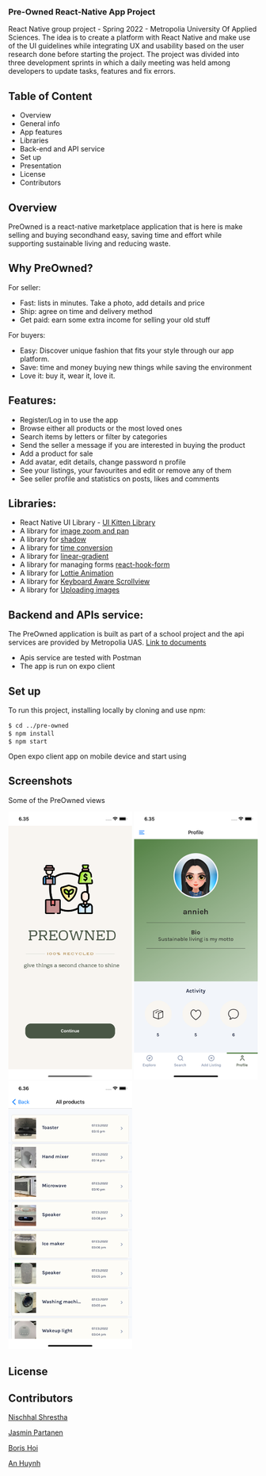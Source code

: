 ### Pre-Owned React-Native App Project

React Native group project - Spring 2022 - Metropolia University Of Applied Sciences. The idea is to create a platform with React Native and make use of the UI guidelines while integrating UX and usability based on the user research done before starting the project. The project was divided into three development sprints in which a daily meeting was held among developers to update tasks, features and fix errors.

## Table of Content

- Overview
- General info
- App features
- Libraries
- Back-end and API service
- Set up
- Presentation
- License
- Contributors

## Overview

PreOwned is a react-native marketplace application that is here is make selling and buying secondhand easy, saving time and effort while supporting sustainable living and reducing waste.

## Why PreOwned?

For seller:

- Fast: lists in minutes. Take a photo, add details and price
- Ship: agree on time and delivery method
- Get paid: earn some extra income for selling your old stuff

For buyers:

- Easy: Discover unique fashion that fits your style through our app platform.
- Save: time and money buying new things while saving the environment
- Love it: buy it, wear it, love it.

## Features:

- Register/Log in to use the app
- Browse either all products or the most loved ones
- Search items by letters or filter by categories
- Send the seller a message if you are interested in buying the product
- Add a product for sale
- Add avatar, edit details, change password n profile
- See your listings, your favourites and edit or remove any of them
- See seller profile and statistics on posts, likes and comments

## Libraries:

- React Native UI Library - [UI Kitten Library](https://akveo.github.io/react-native-ui-kitten/)
- A library for [image zoom and pan](https://www.npmjs.com/package/react-native-image-zoom-viewer)
- A library for [shadow](https://www.npmjs.com/package/react-native-shadow-2)
- A library for [time conversion](https://www.npmjs.com/package/react-moment)
- A library for [linear-gradient](https://docs.expo.dev/versions/latest/sdk/linear-gradient/)
- A library for managing forms [react-hook-form](https://react-hook-form.com/get-started/#ReactNative)
- A library for [Lottie Animation](https://docs.expo.dev/versions/latest/sdk/lottie/)
- A library for [Keyboard Aware Scrollview](https://www.npmjs.com/package/react-native-keyboard-aware-scroll-view)
- A library for [Uploading images](https://docs.expo.dev/versions/latest/sdk/imagepicker/)

## Backend and APIs service:

The PreOwned application is built as part of a school project and the api services are provided by Metropolia UAS. [Link to documents](https://media.mw.metropolia.fi/wbma/docs/)

- Apis service are tested with Postman
- The app is run on expo client

## Set up

To run this project, installing locally by cloning and use npm:

```
$ cd ../pre-owned
$ npm install
$ npm start
```

Open expo client app on mobile device and start using

## Screenshots

Some of the PreOwned views

<img src="/assets/brand/Screenshot1.png" width="250"> <img src="/assets/brand/Screenshot2.png" width="250"> <img src="/assets/brand/Screenshot3.png" width="250">

## License

## Contributors

[Nischhal Shrestha](https://github.com/Nischhal3)

[Jasmin Partanen](https://github.com/jasminsp)

[Boris Hoi](https://github.com/Borissss420)

[An Huynh](https://github.com/anniehuynh)
